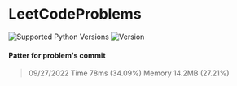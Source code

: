 # LeetCodeProblems
![Supported Python Versions](https://img.shields.io/badge/python-3.10-blue)
![Version](https://img.shields.io/badge/Version-0.0.1-blue)


#### Patter for problem's commit  
> 09/27/2022 Time 78ms (34.09%) Memory 14.2MB (27.21%)
